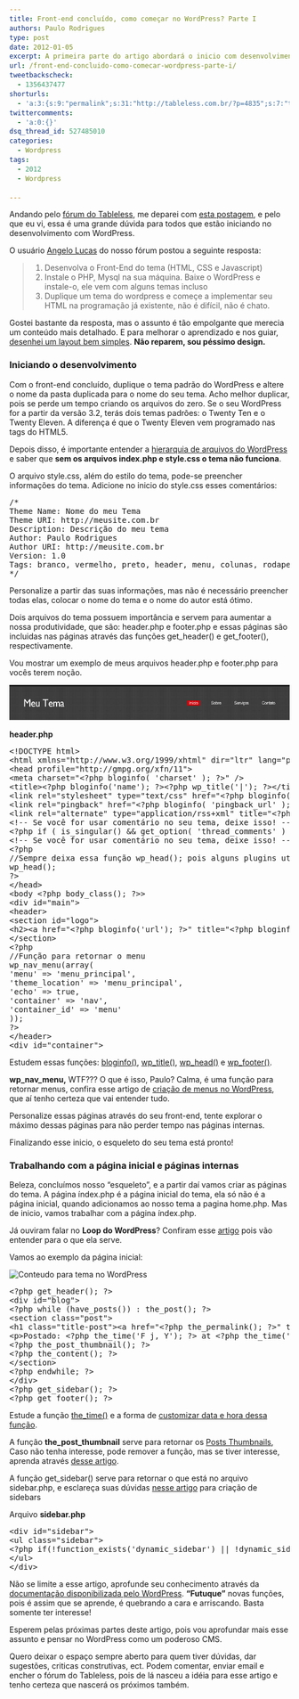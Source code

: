 ```yaml
---
title: Front-end concluído, como começar no WordPress? Parte I
authors: Paulo Rodrigues
type: post
date: 2012-01-05
excerpt: A primeira parte do artigo abordará o inicio com desenvolvimento com Wordpress, desde da conclusão do front-end, até de criação da página inicial e sua personalização através de sidebar, menu, loop dos posts, ect.
url: /front-end-concluido-como-comecar-wordpress-parte-i/
tweetbackscheck:
  - 1356437477
shorturls:
  - 'a:3:{s:9:"permalink";s:31:"http://tableless.com.br/?p=4835";s:7:"tinyurl";s:26:"http://tinyurl.com/bsv6v2r";s:4:"isgd";s:19:"http://is.gd/OBr5q1";}'
twittercomments:
  - 'a:0:{}'
dsq_thread_id: 527485010
categories:
  - Wordpress
tags:
  - 2012
  - Wordpress

---
```

Andando pelo <a href="http://tableless.com.br/forum/" title="Fórum" target="_blank">fórum do Tableless</a>, me deparei com [esta postagem][1], e pelo que eu vi, essa é uma grande dúvida para todos que estão iniciando no desenvolvimento com WordPress. 

O usuário [Angelo Lucas][2] do nosso fórum postou a seguinte resposta:

>   1. Desenvolva o Front-End do tema (HTML, CSS e Javascript)
>   2. Instale o PHP, Mysql na sua máquina. Baixe o WordPress e instale-o, ele vem com alguns temas incluso
>   3. Duplique um tema do wordpress e começe a implementar seu HTML na programação já existente, não é difícil, não é chato.

Gostei bastante da resposta, mas o assunto é tão empolgante que merecia um conteúdo mais detalhado. E para melhorar o aprendizado e nos guiar, <a href="https://raw.githubusercontent.com/diegoeis/tableless-static-images/master/2011/12/layout-para-desenvolvimento-wordpress.jpg" target="_blank">desenhei um layout bem simples</a>. **Não reparem, sou péssimo design.**

### Iniciando o desenvolvimento

Com o front-end concluído, duplique o tema padrão do WordPress e altere o nome da pasta duplicada para o nome do seu tema. Acho melhor duplicar, pois se perde um tempo criando os arquivos do zero. Se o seu WordPress for a partir da versão 3.2, terás dois temas padrões: o Twenty Ten e o Twenty Eleven. A diferença é que o Twenty Eleven vem programado nas tags do HTML5.

Depois disso, é importante entender a <a href="http://tableless.com.br/hierarquia-de-arquivos-do-wordpress/" target="_blank">hierarquia de arquivos do WordPress</a> e saber que **sem os arquivos index.php e style.css o tema não funciona**.

O arquivo style.css, além do estilo do tema, pode-se preencher informações do tema. Adicione no inicio do style.css esses comentários:

<pre class="lang-css">/*
Theme Name: Nome do meu Tema
Theme URI: http://meusite.com.br
Description: Descrição do meu tema
Author: Paulo Rodrigues
Author URI: http://meusite.com.br
Version: 1.0
Tags: branco, vermelho, preto, header, menu, colunas, rodape
*/
</pre>

Personalize a partir das suas informações, mas não é necessário preencher todas elas, colocar o nome do tema e o nome do autor está ótimo.

Dois arquivos do tema possuem importância e servem para aumentar a nossa produtividade, que são: header.php e footer.php e essas páginas são incluidas nas páginas através das funções get\_header() e get\_footer(), respectivamente. 

Vou mostrar um exemplo de meus arquivos header.php e footer.php para vocês terem noção.

[<img src="https://raw.githubusercontent.com/diegoeis/tableless-static-images/master/2011/12/header-para-desenvolvimento-wordpress.jpg" alt="Header para desenvolvimento WordPress" width="600" height="63" class="alignnone size-medium wp-image-4843" />][3]

**header.php**

<pre class="lang-html">&lt;!DOCTYPE html&gt;
&lt;html xmlns="http://www.w3.org/1999/xhtml" dir="ltr" lang="pt-BR"&gt;
&lt;head profile="http://gmpg.org/xfn/11"&gt;
&lt;meta charset="&lt;?php bloginfo( 'charset' ); ?&gt;" /&gt;
&lt;title&gt;&lt;?php bloginfo('name'); ?&gt;&lt;?php wp_title('|'); ?&gt;&lt;/title&gt;
&lt;link rel="stylesheet" type="text/css" href="&lt;?php bloginfo( 'stylesheet_url' ); ?&gt;" /&gt; 
&lt;link rel="pingback" href="&lt;?php bloginfo( 'pingback_url' ); ?&gt;" /&gt; 
&lt;link rel="alternate" type="application/rss+xml" title="&lt;?php bloginfo('title');?&gt; RSS Feed" href="&lt;?php bloginfo('rss2_url'); ?&gt;" /&gt;
&lt;!-- Se voc&ecirc; for usar coment&aacute;rio no seu tema, deixe isso! --&gt;
&lt;?php if ( is_singular() && get_option( 'thread_comments' ) ) wp_enqueue_script( 'comment-reply' );?&gt;
&lt;!-- Se voc&ecirc; for usar coment&aacute;rio no seu tema, deixe isso! --&gt;
&lt;?php
//Sempre deixa essa fun&ccedil;&atilde;o wp_head(); pois alguns plugins utilizam dela para retornar informa&ccedil;&atilde;o 
wp_head(); 
?&gt; 
&lt;/head&gt;
&lt;body &lt;?php body_class(); ?&gt;&gt;
&lt;div id="main"&gt;
&lt;header&gt;
&lt;section id="logo"&gt;
&lt;h2&gt;&lt;a href="&lt;?php bloginfo('url'); ?&gt;" title="&lt;?php bloginfo('title'); ?&gt;"&gt;&lt;span&gt;&lt;/span&gt;&lt;?php bloginfo('title'); ?&gt; - &lt;?php bloginfo('description'); ?&gt;&lt;/a&gt;&lt;/h2&gt;
&lt;/section&gt;
&lt;?php 
//Fun&ccedil;&atilde;o para retornar o menu
wp_nav_menu(array(
'menu' =&gt; 'menu_principal',
'theme_location' =&gt; 'menu_principal',
'echo' =&gt; true,
'container' =&gt; 'nav',
'container_id' =&gt; 'menu' 
));
?&gt;
&lt;/header&gt; 
&lt;div id="container"&gt;
</pre>

Estudem essas funções: [bloginfo()][4], [wp_title()][5], [wp_head()][6] e [wp_footer()][7].

**wp\_nav\_menu,** WTF??? O que é isso, Paulo? Calma, é uma função para retornar menus, confira esse artigo de [criação de menus no WordPress][8], que aí tenho certeza que vai entender tudo.

Personalize essas páginas através do seu front-end, tente explorar o máximo dessas páginas para não perder tempo nas páginas internas.

Finalizando esse inicio, o esqueleto do seu tema está pronto!

### Trabalhando com a página inicial e páginas internas

Beleza, concluímos nosso “esqueleto”, e a partir daí vamos criar as páginas do tema. A página índex.php é a página inicial do tema, ela só não é a página inicial, quando adicionamos ao nosso tema a pagina home.php. Mas de inicio, vamos trabalhar com a página índex.php.

Já ouviram falar no **Loop do WordPress**? Confiram esse [artigo][9] pois vão entender para o que ela serve.

Vamos ao exemplo da página inicial:

<img src="https://raw.githubusercontent.com/diegoeis/tableless-static-images/master/2011/12/conteudo.jpg" alt="Conteudo para tema no WordPress" width="600" height="578" class="alignnone size-full wp-image-5034" srcset="uploads/2011/12/conteudo.jpg 1000w, uploads/2011/12/conteudo-300x289.jpg 300w" sizes="(max-width: 600px) 100vw, 600px" />

<pre class="lang-php">&lt;?php get_header(); ?&gt;
&lt;div id="blog"&gt;
&lt;?php while (have_posts()) : the_post(); ?&gt; 
&lt;section class="post"&gt; 
&lt;h1 class="title-post"&gt;&lt;a href="&lt;?php the_permalink(); ?&gt;" title="&lt;?php the_title(); ?&gt;"&gt;&lt;?php the_title(); ?&gt;&lt;/a&gt;&lt;/h1&gt;
&lt;p&gt;Postado: &lt;?php the_time('F j, Y'); ?&gt; at &lt;?php the_time('g:i a'); ?&gt;&lt;/p&gt;
&lt;?php the_post_thumbnail(); ?&gt;
&lt;?php the_content(); ?&gt; 
&lt;/section&gt;
&lt;?php endwhile; ?&gt;
&lt;/div&gt;
&lt;?php get_sidebar(); ?&gt;
&lt;?php get_footer(); ?&gt;</pre>

Estude a função [the_time()][10] e a forma de [customizar data e hora dessa função][11].

A função **the\_post\_thumbnail** serve para retornar os [Posts Thumbnails][12], Caso não tenha interesse, pode remover a função, mas se tiver interesse, aprenda através [desse artigo][13].

A função get_sidebar() serve para retornar o que está no arquivo sidebar.php, e esclareça suas dúvidas [nesse artigo][14] para criação de sidebars

Arquivo **sidebar.php**

<pre class="lang-html">&lt;div id="sidebar"&gt;
&lt;ul class="sidebar"&gt;
&lt;?php if(!function_exists('dynamic_sidebar') || !dynamic_sidebar("Blog Sidebar")); ?&gt;
&lt;/ul&gt;
&lt;/div&gt;</pre>

Não se limite a esse artigo, aprofunde seu conhecimento através da [documentação disponibilizada pelo WordPress][15]. **“Futuque”** novas funções, pois é assim que se aprende, é quebrando a cara e arriscando. Basta somente ter interesse!

Esperem pelas próximas partes deste artigo, pois vou aprofundar mais esse assunto e pensar no WordPress como um poderoso CMS.

Quero deixar o espaço sempre aberto para quem tiver dúvidas, dar sugestões, criticas construtivas, ect. Podem comentar, enviar email e encher o fórum do Tableless, pois de lá nasceu a idéia para esse artigo e tenho certeza que nascerá os próximos também.

 [1]: http://tableless.com.br/forum/discussion/55/customizacao-tema-wordpress
 [2]: http://tableless.com.br/forum/profile/375/angelolucas
 [3]: https://raw.githubusercontent.com/diegoeis/tableless-static-images/master/2011/12/header-para-desenvolvimento-wordpress.jpg
 [4]: http://codex.wordpress.org/pt-br:Template_Tags/bloginfo
 [5]: http://codex.wordpress.org/Function_Reference/wp_title
 [6]: http://codex.wordpress.org/Function_Reference/wp_head
 [7]: http://codex.wordpress.org/Function_Reference/wp_footer
 [8]: http://tableless.com.br/criando-menus-no-wordpress/
 [9]: http://tableless.com.br/o-loop-do-wordpress/
 [10]: http://codex.wordpress.org/Function_Reference/the_time
 [11]: http://codex.wordpress.org/pt-br:Formatando_Data_e_Hora
 [12]: http://codex.wordpress.org/Post_Thumbnails
 [13]: http://tableless.com.br/adicionando-post-thumbnail/
 [14]: http://tableless.com.br/criando-sidebar-dinamica-no-wordpress/
 [15]: http://codex.wordpress.org/Template_Tags